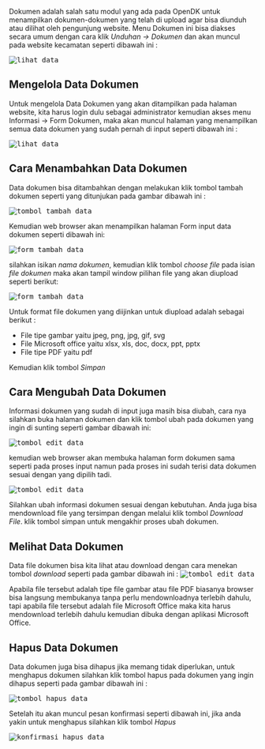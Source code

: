 Dokumen adalah salah satu modul yang ada pada OpenDK untuk menampilkan dokumen-dokumen yang telah di upload agar bisa diunduh atau dilihat oleh pengunjung website. Menu Dokumen ini bisa diakses secara umum dengan cara klik *Unduhan -> Dokumen* dan akan muncul pada  website kecamatan seperti dibawah ini : 

<kbd>![lihat_data](https://i.ibb.co/P9DHMQV/10.png)</kbd>

## Mengelola Data Dokumen
Untuk mengelola Data Dokumen yang akan ditampilkan pada halaman website, kita harus login dulu sebagai administrator kemudian akses menu Informasi -> Form Dokumen, maka akan muncul halaman yang menampilkan semua data dokumen yang sudah pernah di input seperti dibawah ini :

<kbd>![lihat_data](https://i.ibb.co/kJ35YZG/1.png)</kbd>

## Cara Menambahkan Data Dokumen
Data dokumen bisa ditambahkan dengan melakukan klik tombol tambah dokumen seperti yang ditunjukan pada gambar dibawah ini :

<kbd>![tombol_tambah_data](https://i.ibb.co/txF075s/2.png)</kbd>

Kemudian web browser akan menampilkan halaman Form input data dokumen seperti dibawah ini:

<kbd>![form_tambah_data](https://i.ibb.co/TkMCbLF/3.png)</kbd>

silahkan isikan *nama dokumen*, kemudian klik tombol *choose file* pada isian *file dokumen* maka akan tampil window pilihan file yang akan diupload seperti berikut:

<kbd>![form_tambah_data](https://i.ibb.co/YyVSQTX/4.png)</kbd>

Untuk format file dokumen yang diijinkan untuk diupload adalah sebagai berikut :
* File tipe gambar yaitu jpeg, png, jpg, gif, svg
* File Microsoft office yaitu xlsx, xls, doc, docx, ppt, pptx
* File tipe PDF yaitu pdf 

Kemudian klik tombol *Simpan*

## Cara Mengubah Data Dokumen
Informasi dokumen yang sudah di input juga masih bisa diubah, cara nya silahkan buka halaman dokumen dan klik tombol ubah pada dokumen yang ingin di sunting seperti gambar dibawah ini:

<kbd>![tombol_edit_data](https://i.ibb.co/TkmZKsH/5.png)</kbd>

kemudian web browser akan membuka halaman form dokumen sama seperti pada proses input namun pada proses ini sudah terisi data dokumen sesuai dengan yang dipilih tadi.

<kbd>![tombol_edit_data](https://i.ibb.co/ysHZXXg/11.png)</kbd>

Silahkan ubah informasi dokumen sesuai dengan kebutuhan. Anda juga bisa mendownload file yang tersimpan dengan melalui klik tombol *Download File*. klik tombol simpan untuk mengakhir proses ubah dokumen.

## Melihat Data Dokumen
Data file dokumen bisa kita lihat atau download dengan cara menekan tombol *download* seperti pada gambar dibawah ini :
<kbd>![tombol_edit_data](https://i.ibb.co/c6V5s4V/8.png)</kbd>

Apabila file tersebut adalah tipe file gambar atau file PDF biasanya browser bisa langsung membukanya tanpa perlu mendownloadnya terlebih dahulu, tapi apabila file tersebut adalah file Microsoft Office maka kita harus mendownload terlebih dahulu kemudian dibuka dengan aplikasi Microsoft Office.

## Hapus Data Dokumen
Data dokumen juga bisa dihapus jika memang tidak diperlukan, untuk menghapus dokumen silahkan klik tombol hapus pada dokumen yang ingin dihapus seperti pada gambar dibawah ini :

<kbd>![tombol_hapus_data](https://i.ibb.co/YBVR4r4/7.png)</kbd>

Setelah itu akan muncul pesan konfirmasi seperti dibawah ini, jika anda yakin untuk menghapus silahkan klik tombol *Hapus* 

<kbd>![konfirmasi_hapus_data](https://i.ibb.co/ZMSdGsP/9.png)</kbd>
